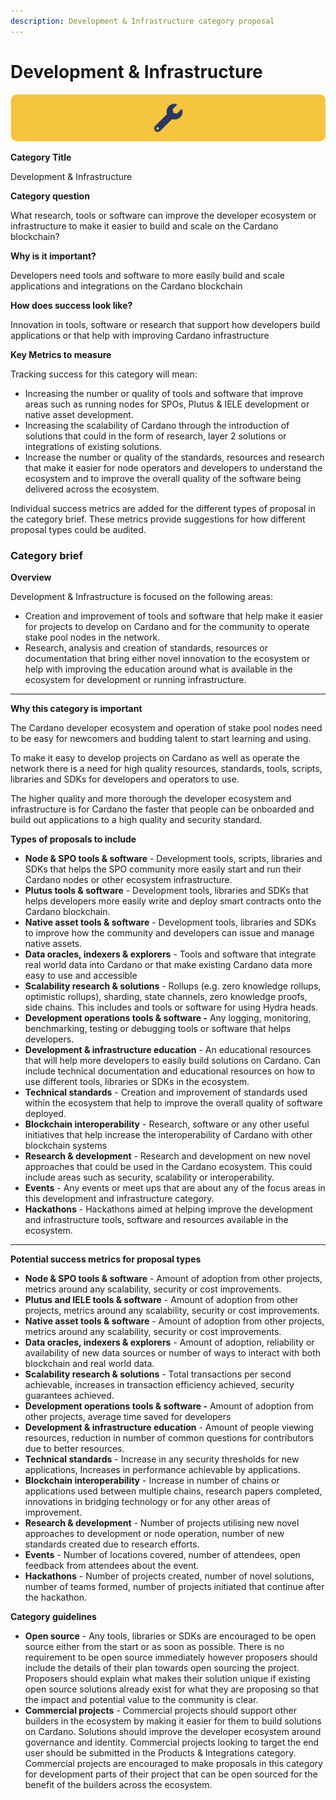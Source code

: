 ```yaml
---
description: Development & Infrastructure category proposal
---
```


# Development & Infrastructure

![](../.gitbook/assets/development-infrastructure-banner.png)

**Category Title**

Development & Infrastructure

**Category question**

What research, tools or software can improve the developer ecosystem or infrastructure to make it easier to build and scale on the Cardano blockchain?

**Why is it important?**

Developers need tools and software to more easily build and scale applications and integrations on the Cardano blockchain

**How does success look like?**

Innovation in tools, software or research that support how developers build applications or that help with improving Cardano infrastructure

**Key Metrics to measure**

Tracking success for this category will mean:

* Increasing the number or quality of tools and software that improve areas such as running nodes for SPOs, Plutus & IELE development or native asset development.
* Increasing the scalability of Cardano through the introduction of solutions that could in the form of research, layer 2 solutions or integrations of existing solutions.
* Increase the number or quality of the standards, resources and research that make it easier for node operators and developers to understand the ecosystem and to improve the overall quality of the software being delivered across the ecosystem.



Individual success metrics are added for the different types of proposal in the category brief. These metrics provide suggestions for how different proposal types could be audited.



### **Category brief**

**Overview**

Development & Infrastructure is focused on the following areas:

* Creation and improvement of tools and software that help make it easier for projects to develop on Cardano and for the community to operate stake pool nodes in the network.
* Research, analysis and creation of standards, resources or documentation that bring either novel innovation to the ecosystem or help with improving the education around what is available in the ecosystem for development or running infrastructure.

****

**Why this category is important**

The Cardano developer ecosystem and operation of stake pool nodes need to be easy for newcomers and budding talent to start learning and using.

To make it easy to develop projects on Cardano as well as operate the network there is a need for high quality resources, standards, tools, scripts, libraries and SDKs for developers and operators to use.

The higher quality and more thorough the developer ecosystem and infrastructure is for Cardano the faster that people can be onboarded and build out applications to a high quality and security standard.



**Types of proposals to include**

* **Node & SPO tools & software** - Development tools, scripts, libraries and SDKs that helps the SPO community more easily start and run their Cardano nodes or other ecosystem infrastructure.
* **Plutus tools & software** - Development tools, libraries and SDKs that helps developers more easily write and deploy smart contracts onto the Cardano blockchain.
* **Native asset tools & software** - Development tools, libraries and SDKs to improve how the community and developers can issue and manage native assets.&#x20;
* **Data oracles, indexers & explorers** - Tools and software that integrate real world data into Cardano or that make existing Cardano data more easy to use and accessible
* **Scalability research & solutions** - Rollups (e.g. zero knowledge rollups, optimistic rollups), sharding, state channels, zero knowledge proofs, side chains. This includes and tools or software for using Hydra heads.
* **Development operations tools & software -** Any logging, monitoring, benchmarking, testing or debugging tools or software that helps developers.
* **Development & infrastructure education** - An educational resources that will help more developers to easily build solutions on Cardano. Can include technical documentation and educational resources on how to use different tools, libraries or SDKs in the ecosystem.&#x20;
* **Technical standards** - Creation and improvement of standards used within the ecosystem that help to improve the overall quality of software deployed.
* **Blockchain interoperability** - Research, software or any other useful initiatives that help increase the interoperability of Cardano with other blockchain systems
* **Research & development** - Research and development on new novel approaches that could be used in the Cardano ecosystem. This could include areas such as security, scalability or interoperability.
* **Events** - Any events or meet ups that are about any of the focus areas in this development and infrastructure category.
* **Hackathons** - Hackathons aimed at helping improve the development and infrastructure tools, software and resources available in the ecosystem.

****

**Potential success metrics for proposal types**

* **Node & SPO tools & software** - Amount of adoption from other projects, metrics around any scalability, security or cost improvements.
* **Plutus and IELE tools & software** - Amount of adoption from other projects, metrics around any scalability, security or cost improvements.
* **Native asset tools & software** - Amount of adoption from other projects, metrics around any scalability, security or cost improvements.
* **Data oracles, indexers & explorers** - Amount of adoption, reliability or availability of new data sources or number of ways to interact with both blockchain and real world data.
* **Scalability research & solutions** - Total transactions per second achievable, increases in transaction efficiency achieved, security guarantees achieved.
* **Development operations tools & software -** Amount of adoption from other projects, average time saved for developers
* **Development & infrastructure education** - Amount of people viewing resources, reduction in number of common questions for contributors due to better resources.
* **Technical standards** - Increase in any security thresholds for new applications, Increases in performance achievable by applications.
* **Blockchain interoperability** - Increase in number of chains or applications used between multiple chains, research papers completed, innovations in bridging technology or for any other areas of improvement.
* **Research & development** - Number of projects utilising new novel approaches to development or node operation, number of new standards created due to research efforts.
* **Events** - Number of locations covered, number of attendees, open feedback from attendees about the event.
* **Hackathons** - Number of projects created, number of novel solutions, number of teams formed, number of projects initiated that continue after the hackathon.



**Category guidelines**

* **Open source** - Any tools, libraries or SDKs are encouraged to be open source either from the start or as soon as possible. There is no requirement to be open source immediately however proposers should include the details of their plan towards open sourcing the project. Proposers should explain what makes their solution unique if existing open source solutions already exist for what they are proposing so that the impact and potential value to the community is clear.
* **Commercial projects** - Commercial projects should support other builders in the ecosystem by making it easier for them to build solutions on Cardano. Solutions should improve the developer ecosystem around governance and identity. Commercial projects looking to target the end user should be submitted in the Products & Integrations category. Commercial projects are encouraged to make proposals in this category for development parts of their project that can be open sourced for the benefit of the builders across the ecosystem.
